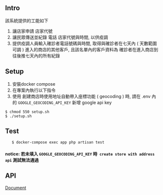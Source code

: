 ## Intro
該系統提供的工能如下
1. 讓店家申請 店家代號
2. 讓民眾傳送並紀錄 電話 店家代號與時間, 以供疫調
3. 提供疫調人員輸入確診者電話號碼與時間, 取得與確診者在七天內 ( 天數範圍可調  ) 進入的商店的其他客戶, 且該名單內的客戶資料為 確診者在進入商店到往後推七天內的所有紀錄

## Setup
1. 安裝docker compose
2. 在專案內執行以下指令
3. 使用 創建商店時使用地址自動帶入座標功能 ( geocoding ) 時, 請在 .env 內的 `GOOGLE_GEOCODING_API_KEY` 新增 google api key

```
$ chmod 550 setup.sh
$ ./setup.sh
```
 

## Test
```
   $ docker-compose exec app php artisan test
```
#### notice: 若未填入 `GOOGLE_GEOCODING_API_KEY` 時` create store with address api` 測試無法通過


## API
[Document](https://phoneregistrationsystem.docs.apiary.io/#introduction/response-code)
